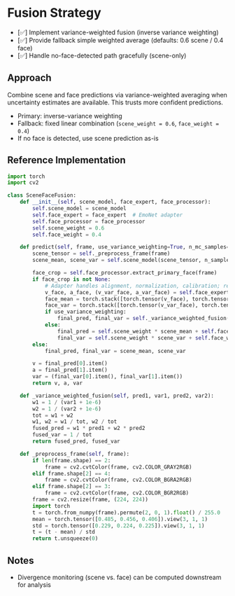 # Fusion Strategy

- [✅] Implement variance-weighted fusion (inverse variance weighting)
- [✅] Provide fallback simple weighted average (defaults: 0.6 scene / 0.4 face)
- [✅] Handle no-face-detected path gracefully (scene-only)

## Approach
Combine scene and face predictions via variance-weighted averaging when uncertainty estimates are available. This trusts more confident predictions.

- Primary: inverse-variance weighting
- Fallback: fixed linear combination (`scene_weight = 0.6`, `face_weight = 0.4`)
- If no face is detected, use scene prediction as-is

## Reference Implementation

```python
import torch
import cv2

class SceneFaceFusion:
    def __init__(self, scene_model, face_expert, face_processor):
        self.scene_model = scene_model
        self.face_expert = face_expert  # EmoNet adapter
        self.face_processor = face_processor
        self.scene_weight = 0.6
        self.face_weight = 0.4

    def predict(self, frame, use_variance_weighting=True, n_mc_samples=5):
        scene_tensor = self._preprocess_frame(frame)
        scene_mean, scene_var = self.scene_model(scene_tensor, n_samples=n_mc_samples)

        face_crop = self.face_processor.extract_primary_face(frame)
        if face_crop is not None:
            # Adapter handles alignment, normalization, calibration; returns mean/var via TTA
            v_face, a_face, (v_var_face, a_var_face) = self.face_expert.predict(face_crop, tta=n_mc_samples)
            face_mean = torch.stack([torch.tensor(v_face), torch.tensor(a_face)])
            face_var = torch.stack([torch.tensor(v_var_face), torch.tensor(a_var_face)])
            if use_variance_weighting:
                final_pred, final_var = self._variance_weighted_fusion(scene_mean, scene_var, face_mean, face_var)
            else:
                final_pred = self.scene_weight * scene_mean + self.face_weight * face_mean
                final_var = self.scene_weight * scene_var + self.face_weight * face_var
        else:
            final_pred, final_var = scene_mean, scene_var

        v = final_pred[0].item()
        a = final_pred[1].item()
        var = (final_var[0].item(), final_var[1].item())
        return v, a, var

    def _variance_weighted_fusion(self, pred1, var1, pred2, var2):
        w1 = 1 / (var1 + 1e-6)
        w2 = 1 / (var2 + 1e-6)
        tot = w1 + w2
        w1, w2 = w1 / tot, w2 / tot
        fused_pred = w1 * pred1 + w2 * pred2
        fused_var = 1 / tot
        return fused_pred, fused_var

    def _preprocess_frame(self, frame):
        if len(frame.shape) == 2:
            frame = cv2.cvtColor(frame, cv2.COLOR_GRAY2RGB)
        elif frame.shape[2] == 4:
            frame = cv2.cvtColor(frame, cv2.COLOR_BGRA2RGB)
        elif frame.shape[2] == 3:
            frame = cv2.cvtColor(frame, cv2.COLOR_BGR2RGB)
        frame = cv2.resize(frame, (224, 224))
        import torch
        t = torch.from_numpy(frame).permute(2, 0, 1).float() / 255.0
        mean = torch.tensor([0.485, 0.456, 0.406]).view(3, 1, 1)
        std = torch.tensor([0.229, 0.224, 0.225]).view(3, 1, 1)
        t = (t - mean) / std
        return t.unsqueeze(0)
```

## Notes
- Divergence monitoring (scene vs. face) can be computed downstream for analysis
